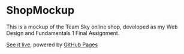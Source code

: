 # ShopMockup
This is a mockup of the Team Sky online shop, developed as my Web Design and Fundamentals 1 Final Assignment.

[See it live](https://zacosta1.github.io/ShopMockup/), powered by [GitHub Pages](https://pages.github.com/)
